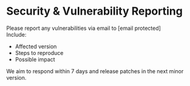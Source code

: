 
# Security & Vulnerability Reporting

Please report any vulnerabilities via email to [email protected]  
Include:
- Affected version
- Steps to reproduce
- Possible impact

We aim to respond within 7 days and release patches in the next minor version.
